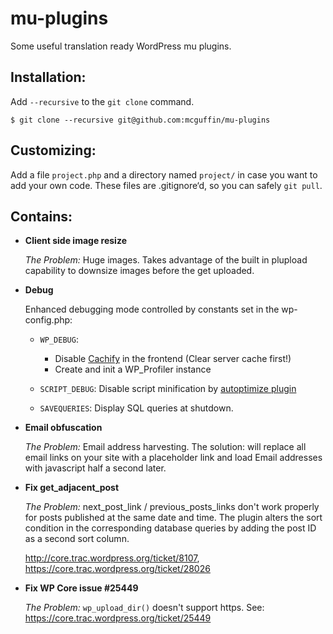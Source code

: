 mu-plugins
==========

Some useful translation ready WordPress mu plugins.

Installation:
-------------

Add `--recursive` to the `git clone` command.

    $ git clone --recursive git@github.com:mcguffin/mu-plugins

Customizing:
------------

Add a file `project.php` and a directory named `project/` in case you want to add your 
own code. These files are .gitignore‘d, so you can safely `git pull`.


Contains:
---------

*   **Client side image resize**
   
    *The Problem:* Huge images. Takes advantage of the built in plupload capability to 
    downsize images before the get uploaded.

*   **Debug**
    
    Enhanced debugging mode controlled by constants set in the wp-config.php:
    
    *	`WP_DEBUG`: 
    	*	Disable [Cachify](https://wordpress.org/plugins/cachify/) in the frontend (Clear server cache first!)
    	*	Create and init a WP_Profiler instance

    *	`SCRIPT_DEBUG`: Disable script minification by [autoptimize plugin](https://wordpress.org/plugins/autoptimize/)
    
    *	`SAVEQUERIES`: Display SQL queries at shutdown.

*   **Email obfuscation**

    *The Problem:* Email address harvesting. The solution: will replace all email links on 
    your site with a placeholder link and load Email addresses with javascript half a second 
    later.

*   **Fix get_adjacent_post**
   
    *The Problem:* next_post_link / previous_posts_links don't work properly for posts 
    published at the same date and time. The plugin alters the sort condition in the 
    corresponding database queries by adding the post ID as a second sort column.
    
    http://core.trac.wordpress.org/ticket/8107, https://core.trac.wordpress.org/ticket/28026


*	**Fix WP Core issue #25449**
	
	*The Problem:* `wp_upload_dir()` doesn't support https. See: https://core.trac.wordpress.org/ticket/25449
